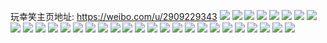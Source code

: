 玩幸笑主页地址: https://weibo.com/u/2909229343 
![](https://wx4.sinaimg.cn/mw2000/ad67511fgy1h8s1606wkpj22c03404qr.jpg) 
![](https://wx4.sinaimg.cn/mw2000/ad67511fgy1h8s15yr91cj222n340x6p.jpg) 
![](https://wx4.sinaimg.cn/mw2000/ad67511fgy1h8s15xrknmj22c0340u0z.jpg) 
![](https://wx4.sinaimg.cn/mw2000/ad67511fgy1h8p9cu63hhj222o3404qs.jpg) 
![](https://wx4.sinaimg.cn/mw2000/ad67511fgy1h8p9csjwphj223u35s4qr.jpg) 
![](https://wx4.sinaimg.cn/mw2000/ad67511fgy1h8p9cm6rksj223u35sx6q.jpg) 
![](https://wx4.sinaimg.cn/mw2000/ad67511fgy1h8p9cr0qcaj22db2yoqva.jpg) 
![](https://wx4.sinaimg.cn/mw2000/ad67511fgy1h8p9fzf14tj21o02yoqv5.jpg) 
![](https://wx4.sinaimg.cn/mw2000/ad67511fgy1h8or8i8mcuj22c0340npg.jpg) 
![](https://wx4.sinaimg.cn/mw2000/ad67511fgy1h8or8jyaocj22c02ec4qq.jpg) 
![](https://wx4.sinaimg.cn/mw2000/ad67511fgy1h8or8dydqvj20zk1bsdzi.jpg) 
![](https://wx4.sinaimg.cn/mw2000/ad67511fgy1h8bomlbrh1j22c0340b2a.jpg) 
![](https://wx4.sinaimg.cn/mw2000/ad67511fgy1h85xdwqv61j20wi1yc7w7.jpg) 
![](https://wx4.sinaimg.cn/mw2000/ad67511fgy1h80aksk0w3j22c0340b2b.jpg) 
![](https://wx4.sinaimg.cn/mw2000/ad67511fgy1h80al41co0j22c0340kjn.jpg) 
![](https://wx4.sinaimg.cn/mw2000/ad67511fgy1h80al0e7tpj22c03404qs.jpg) 
![](https://wx4.sinaimg.cn/mw2000/ad67511fgy1h80b3kbnw0j22c0340kjl.jpg) 
![](https://wx4.sinaimg.cn/mw2000/ad67511fgy1h80al4zo82j22c03404qq.jpg) 
![](https://wx4.sinaimg.cn/mw2000/ad67511fgy1h80akwdf0wj22c03407wj.jpg) 
![](https://wx4.sinaimg.cn/mw2000/ad67511fgy1h80b3nrv8ej22c0340u0x.jpg) 
![](https://wx4.sinaimg.cn/mw2000/ad67511fgy1h80b3ekox3j22c0340u0y.jpg) 
![](https://wx4.sinaimg.cn/mw2000/ad67511fgy1h80akp21fmj22c0340qv7.jpg) 
![](https://wx4.sinaimg.cn/mw2000/ad67511fgy1h80b3hqdd3j22c03404qp.jpg) 
![](https://wx4.sinaimg.cn/mw2000/ad67511fgy1h80b3iwp25j22c0340hdt.jpg) 
![](https://wx4.sinaimg.cn/mw2000/ad67511fgy1h80b3m9hjzj22c0340qv6.jpg) 
![](https://wx4.sinaimg.cn/mw2000/ad67511fgy1h80b3s6e42j22c0340hdu.jpg) 
![](https://wx4.sinaimg.cn/mw2000/ad67511fgy1h80b50lxk3j22c0340npe.jpg) 
![](https://wx4.sinaimg.cn/mw2000/ad67511fgy1h7q2sliaj1j20u00dgdj6.jpg) 
![](https://wx4.sinaimg.cn/mw2000/ad67511fgy1h7q2t61hg4j20zk0hsagk.jpg) 
![](https://wx4.sinaimg.cn/mw2000/ad67511fgy1h7pgnxnefwj21mc25s1kx.jpg) 
![](https://wx4.sinaimg.cn/mw2000/ad67511fgy1h7ink6l6npj23403401kz.jpg) 
